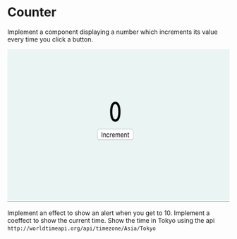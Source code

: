 # Counter

Implement a component displaying a number which increments its value every time you click a button.

<p align="center">
  <img width="600" height="346" src="./counter.gif">
</p>

Implement an effect to show an alert when you get to 10.
Implement a coeffect to show the current time.
Show the time in Tokyo using the api `http://worldtimeapi.org/api/timezone/Asia/Tokyo`
